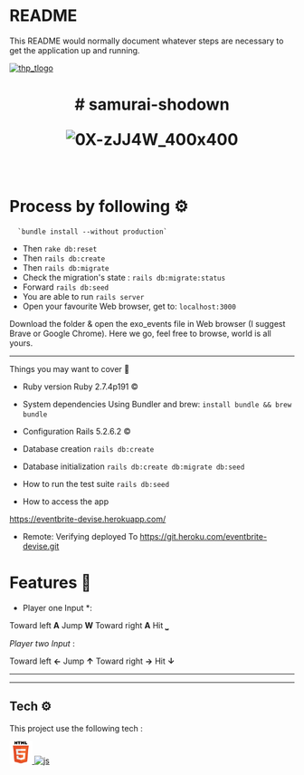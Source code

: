 # README 

This README would normally document whatever steps are necessary to get the
application up and running.




<a href="https://www.thehackingproject.org/"><img src="https://www.google.com/imgres?imgurl=https%3A%2F%2Ffs-prod-cdn.nintendo-europe.com%2Fmedia%2Fimages%2F10_share_images%2Fgames_15%2Fnintendo_switch_download_software_1%2FH2x1_NSwitchDS_AcaNeogeoSamuraiShodown_image1600w.jpg&imgrefurl=https%3A%2F%2Fwww.nintendo.fr%2FJeux%2FJeux-a-telecharger-sur-Nintendo-Switch%2FACA-NEOGEO-SAMURAI-SHODOWN-1245141.html&tbnid=GTGRHWi_GRb4hM&vet=10CAwQMyhtahcKEwig1dyV1_32AhUAAAAAHQAAAAAQCQ..i&docid=XMidCiZUortELM&w=1600&h=800&q=samurai%20shodown&client=firefox-b-d&ved=0CAwQMyhtahcKEwig1dyV1_32AhUAAAAAHQAAAAAQCQ" width="20%" alt="thp_tlogo"/></a>


<h1 align ="center">
            # samurai-shodown

![0X-zJJ4W_400x400](https://i.imgur.com/F56meSF.png)
</h1>
<br>



# Process by following ⚙️

	  `bundle install --without production`
- Then `rake db:reset`
- Then `rails db:create`
- Then `rails db:migrate`
- Check the migration's state : `rails db:migrate:status`
- Forward `rails db:seed`
- You are able to run `rails server`
- Open your favourite Web browser, get to: `localhost:3000`



Download the folder & open the exo_events file in Web browser (I suggest Brave or Google Chrome).
Here we go, feel free to browse, world is all yours.

<hr>

Things you may want to cover 📝

* Ruby version
 Ruby 2.7.4p191 ©

* System dependencies
 Using Bundler and brew:
 `install bundle && brew bundle`

* Configuration
 Rails 5.2.6.2 ©


* Database creation
 `rails db:create`

* Database initialization
 `rails db:create db:migrate db:seed`

* How to run the test suite
 `rails db:seed`
 
* How to access the app
 
 https://eventbrite-devise.herokuapp.com/ 


* Remote: Verifying deployed
  To https://git.heroku.com/eventbrite-devise.git




# Features 🧪



* Player one Input *:

Toward left  **A**
Jump   **W**
Toward right     **A**
Hit  **⎵**

*Player two Input* :  

Toward left  **←**
Jump   **↑**
Toward right     **→**
Hit **↓**



<hr>
<hr>


## Tech ⚙️

<p align="left"> This project use the following tech : <br>


<a href="https://www.w3.org/html/" target="_blank" rel="noreferrer"> <img src="https://raw.githubusercontent.com/devicons/devicon/master/icons/html5/html5-original-wordmark.svg" alt="html5" width="40" height="40"/> </a>
<a href="https://www.w3schools.com/js/" target="_blank" rel="noreferrer"> <img src="https://cdn.jsdelivr.net/gh/devicons/devicon/icons/javascript/javascript-original.svg" alt="js" width="40" height="40"/> </a> </p>

